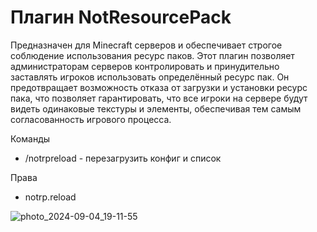 # Плагин NotResourcePack
Предназначен для Minecraft серверов и обеспечивает строгое соблюдение использования ресурс паков. Этот плагин позволяет администраторам серверов контролировать и принудительно заставлять игроков использовать определённый ресурс пак. Он предотвращает возможность отказа от загрузки и установки ресурс пака, что позволяет гарантировать, что все игроки на сервере будут видеть одинаковые текстуры и элементы, обеспечивая тем самым согласованность игрового процесса.

Команды
- /notrpreload - перезагрузить конфиг и список

Права
- notrp.reload

![photo_2024-09-04_19-11-55](https://github.com/user-attachments/assets/10fdebc7-1ed8-41ad-8d9b-fd0a306c18bd)
